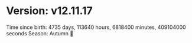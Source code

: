 # Version: v12.11.17
Time since birth: 4735 days, 113640 hours, 6818400 minutes, 409104000 seconds
Season: Autumn 🍁
